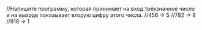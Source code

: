 //Напишите программу, которая принимает на вход трёхзначное число и на выходе показывает вторую цифру этого числа.
//456 -> 5
//782 -> 8
//918 -> 1